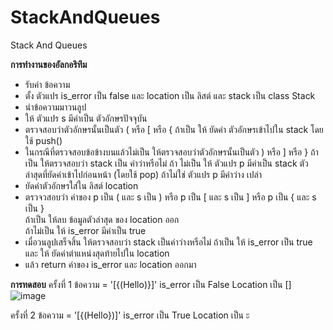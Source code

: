 # StackAndQueues
Stack And Queues

**การทำงานของอัลกอริทึม**

  - รับค่า ข้อความ
  - ตั้ง ตัวแปร is_error เป็น false และ location เป็น ลิสต์ และ stack เป็น class Stack
  - นำข้อความมาวนลูป
  - ให้ ตัวแปร s มีค่าเป็น ตัวอักษรปัจจุบัน
  - ตรวจสอบว่าตัวอักษรนั้นเป็นตัว ( หรือ [ หรือ { ถ้าเป็น ให้ ยัดค่า ตัวอักษรเข้าไปใน stack โดยใช้ push()
  - ในกรณีที่ตรวจสอบข้อข้างบนแล้วไม่เป็น ให้ตรวจสอบว่าตัวอักษรนั้นเป็นตัว ) หรือ ] หรือ } ถ้าเป็น
    ให้ตรวจสอบว่า stack เป็น ค่าว่าหรือไม่ ถ้า ไม่เป็น ให้ ตัวแปร p มีค่าเป็น stack ตัวล่าสุดที่ยัดค่าเข้าไปก่อนหน้า (โดยใช้ pop) ถ้าไม่ใช่ ตัวแปร  p มีค่าว่าง      เปล่า
  - ยัดค่าตัวอักษรใส่ใน ลิสต์ location
  - ตรวจวสอบว่า ค่าของ p เป็น ( และ s เป็น ) หรือ  p เป็น [ และ s เป็น ] หรือ  p เป็น { และ s เป็น }
    <br>
      ถ้าเป็น ให้ลบ ข้อมูลตัวล่าสุด ของ location ออก
    <br>
      ถ้าไม่เป็น ให้ is_error มีค่าเป็น true
  - เมื่อวนลูปเสร็จสิ้น ให้ตรวจสอบว่า stack เป็นค่าว่างหรือไม่ ถ้าเป็น ให้ is_error เป็น true และ ให้ ยัดค่าตำแหน่งสุดท้ายไปใน location
  - แล้ว return ค่าของ is_error และ location ออกมา

**การทดสอบ**
  ครั้งที่ 1
    ข้อความ = '[{(Hello)}]'
    is_error เป็น False
    Location เป็น []
    <br>
    ![image](https://github.com/Mewwemmew/StackAndQueues/assets/150503581/0dffa0a0-fde8-4daf-b6e6-59b2acffe690)

 ครั้งที่ 2
    ข้อความ = '[{(Hello})]'
    is_error เป็น True
    Location เป็น ะ
